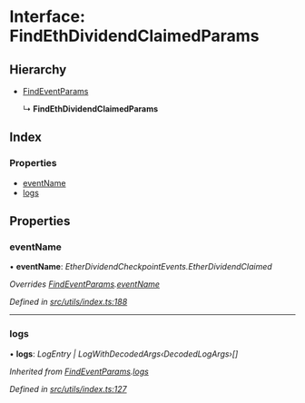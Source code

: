 # Interface: FindEthDividendClaimedParams

## Hierarchy

* [FindEventParams](_utils_index_.findeventparams.md)

  ↳ **FindEthDividendClaimedParams**

## Index

### Properties

* [eventName](_utils_index_.findethdividendclaimedparams.md#eventname)
* [logs](_utils_index_.findethdividendclaimedparams.md#logs)

## Properties

###  eventName

• **eventName**: *EtherDividendCheckpointEvents.EtherDividendClaimed*

*Overrides [FindEventParams](_utils_index_.findeventparams.md).[eventName](_utils_index_.findeventparams.md#eventname)*

*Defined in [src/utils/index.ts:188](https://github.com/PolymathNetwork/polymath-sdk/blob/550676f/src/utils/index.ts#L188)*

___

###  logs

• **logs**: *LogEntry | LogWithDecodedArgs‹DecodedLogArgs›[]*

*Inherited from [FindEventParams](_utils_index_.findeventparams.md).[logs](_utils_index_.findeventparams.md#logs)*

*Defined in [src/utils/index.ts:127](https://github.com/PolymathNetwork/polymath-sdk/blob/550676f/src/utils/index.ts#L127)*
